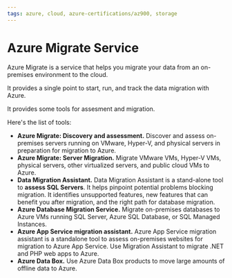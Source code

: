 ```yaml
---
tags: azure, cloud, azure-certifications/az900, storage
---
```


# Azure Migrate Service

Azure Migrate is a service that helps you migrate your data from an on-premises environment to the cloud.

It provides a single point to start, run, and track the data migration with Azure.

It provides some tools for assesment and migration.

Here's the list of tools:

* **Azure Migrate: Discovery and assessment.** Discover and assess on-premises servers running on VMware, Hyper-V, and physical servers in preparation for migration to Azure.
* **Azure Migrate: Server Migration.** Migrate VMware VMs, Hyper-V VMs, physical servers, other virtualized servers, and public cloud VMs to Azure.
* **Data Migration Assistant.** Data Migration Assistant is a stand-alone tool to **assess SQL Servers**. It helps pinpoint potential problems blocking migration. It identifies unsupported features, new features that can benefit you after migration, and the right path for database migration.
* **Azure Database Migration Service.** Migrate on-premises databases to Azure VMs running SQL Server, Azure SQL Database, or SQL Managed Instances.
* **Azure App Service migration assistant.** Azure App Service migration assistant is a standalone tool to assess on-premises websites for migration to Azure App Service. Use Migration Assistant to migrate .NET and PHP web apps to Azure.
* **Azure Data Box.** Use Azure Data Box products to move large amounts of offline data to Azure.
